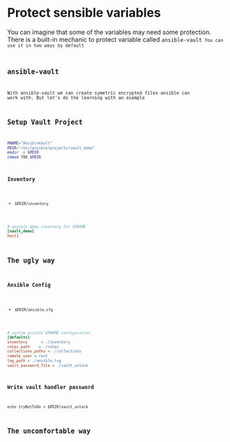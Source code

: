 # Protect sensible variables
You can imagine that some of the variables may need some protection.
There is a built-in mechanic to protect variable called <code>ansible-vault<code>
You can use it in two ways by default
## ansible-vault
With ansible-vault we can create symetric encrypted files ansible can work with.
But  let's do the learning with an example

## Setup Vault Project
```bash
PNAME="AnsibleVault"
PDIR="/etc/ansible/projects/vault_demo"
mkdir -p $PDIR
chmod 700 $PDIR
```
### Inventory
* <code>$PDIR/inventory</code>
```ini
# ansible demo inventory for $PNAME
[vault_demo]
host1
```

## The ugly way
### Ansible Config
* <code>$PDIR/ansible.cfg</code>
```ini
# custom ansible $PNAME configuration
[defaults]
inventory      = ./inventory
roles_path    = ./roles
collections_paths = ./collections
remote_user = root
log_path = ./ansible.log
vault_password_file = ./vault_unlock
```
### Write vault handler password

    echo tryNotToDo > $PDIR/vault_unlock

## The uncomfortable way
<!--stackedit_data:
eyJoaXN0b3J5IjpbMTUxOTM0OTcwNl19
-->